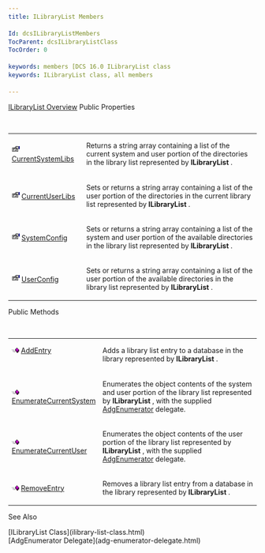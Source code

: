 ```yaml
---
title: ILibraryList Members

Id: dcsILibraryListMembers
TocParent: dcsILibraryListClass
TocOrder: 0

keywords: members [DCS 16.0 ILibraryList class
keywords: ILibraryList class, all members

---
```


[ILibraryList Overview](ilibrary-list-class.html) 
Public Properties

<br />

<table class="dtTABLE" id="table4" x-use-null-cells="x-use-null-cells" style="border-spacing: 0px" cellspacing="0">
          <colgroup span="1">
            <col span="1" style="WIDTH: 30%" />
            <col span="1" style="WIDTH: 70%" />
          </colgroup>
          <tr>
            <td colspan="1" rowspan="1">

<img height="16" alt="public property" src="images/property.bmp" width="16" border="0" /> [CurrentSystemLibs](ilibrary-list-class-current-system-libs-property.html)
</td>
            <td colspan="1" rowspan="1">

Returns a string array containing a list of the current system and user portion of the directories in the library list represented by **ILibraryList** . 
</td>
          </tr>
          <tr>
            <td colspan="1" rowspan="1">

<img height="16" alt="public property" src="images/property.bmp" width="16" border="0" /> [CurrentUserLibs](ilibrary-list-class-current-user-libs-property.html)
</td>
            <td colspan="1" rowspan="1">

Sets or returns a string array containing a list of the user portion of the directories in the current library list represented by **ILibraryList** . 
</td>
          </tr>
          <tr>
            <td colspan="1" rowspan="1">

<img height="16" alt="public property" src="images/property.bmp" width="16" border="0" /> [SystemConfig](ilibrary-list-class-system-config-property.html)
</td>
            <td colspan="1" rowspan="1">

Sets or returns a string array containing a list of the system and user portion of the available directories in the library list represented by **ILibraryList** .
</td>
          </tr>
          <tr>
            <td colspan="1" rowspan="1">

<img height="16" alt="public property" src="images/property.bmp" width="16" border="0" /> [UserConfig](ilibrary-list-class-user-config-property.html)
</td>
            <td colspan="1" rowspan="1">

Sets or returns a string array containing a list of the user portion of the available directories in the library list represented by **ILibraryList** .
</td>
          </tr>
</table>

Public Methods

<br />

<table class="dtTABLE" id="table3" x-use-null-cells="x-use-null-cells" style="border-spacing: 0px" cellspacing="0">
          <colgroup span="1">
            <col span="1" style="WIDTH: 30%" />
            <col span="1" style="WIDTH: 70%" />
          </colgroup>
          <tr valign="top">
            <td colspan="1" rowspan="1">

<img alt="public property" src="images/public-method.gif" x-maintain-ratio="TRUE" width="15" height="11" border="0" /> [AddEntry](ilibrary-list-class-add-entry-method.html)
</td>
            <td colspan="1" rowspan="1">

Adds a library list entry to a database in the library represented by **ILibraryList** . 
</td>
          </tr>
          <tr>
            <td colspan="1" rowspan="1">

<img alt="public property" src="images/public-method.gif" x-maintain-ratio="TRUE" width="15" height="11" border="0" /> [EnumerateCurrentSystem](ilibrary-list-class-enumerate-current-system-method.html)
</td>
            <td colspan="1" rowspan="1">

Enumerates the object contents of the system and user portion of the library list represented by **ILibraryList** , with the supplied [ AdgEnumerator](adg-enumerator-delegate.html) delegate.
</td>
          </tr>
          <tr>
            <td colspan="1" rowspan="1">

<img alt="public property" src="images/public-method.gif" x-maintain-ratio="TRUE" width="15" height="11" border="0" /> [EnumerateCurrentUser](ilibrary-list-class-enumerate-current-user-method.html)
</td>
            <td colspan="1" rowspan="1">

Enumerates the object contents of the user portion of the library list represented by **ILibraryList** , with the supplied [ AdgEnumerator](adg-enumerator-delegate.html) delegate. 
</td>
          </tr>
          <tr>
            <td colspan="1" rowspan="1">

<img height="11" alt="public property" src="images/public-method.gif" width="15" border="0" x-maintain-ratio="TRUE" /> [RemoveEntry](ilibrary-list-class-remove-entry-method.html)
</td>
            <td colspan="1" rowspan="1">

Removes a library list entry from a database in the library represented by **ILibraryList** .
</td>
          </tr>
</table>

See Also

<dl />
      [ILibraryList Class](ilibrary-list-class.html)
      <br />
      [AdgEnumerator Delegate](adg-enumerator-delegate.html)

